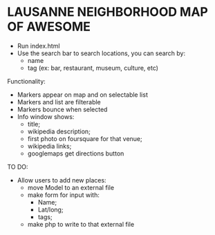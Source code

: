 LAUSANNE NEIGHBORHOOD MAP OF AWESOME
====================================

- Run index.html 
- Use the search bar to search locations, you can search by:
    - name
    - tag (ex: bar, restaurant, museum, culture, etc)

Functionality:
- Markers appear on map and on selectable list
- Markers and list are filterable
- Markers bounce when selected
- Info window shows: 
    - title; 
    - wikipedia description; 
    - first photo on foursquare for that venue; 
    - wikipedia links; 
    - googlemaps get directions button

TO DO: 
- Allow users to add new places: 
    - move Model to an external file
    - make form for input with: 
        - Name; 
        - Lat/long; 
        - tags; 
    - make php to write to that external file
